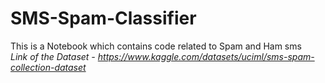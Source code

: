 # SMS-Spam-Classifier
This is a Notebook which contains code related to Spam and Ham sms<br>
<i>Link of the Dataset - https://www.kaggle.com/datasets/uciml/sms-spam-collection-dataset<i>
